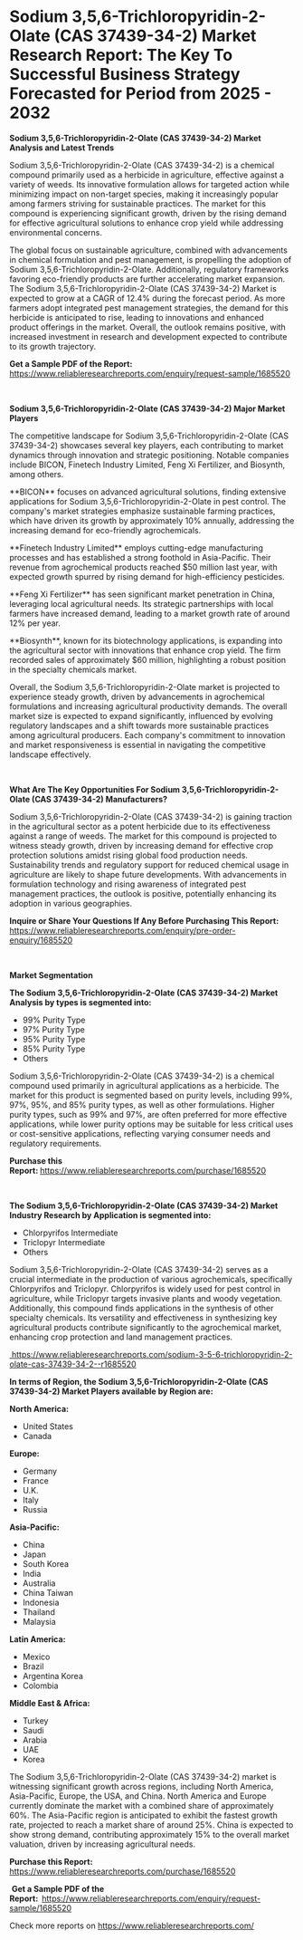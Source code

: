 <p><h1>Sodium 3,5,6-Trichloropyridin-2-Olate (CAS 37439-34-2) Market Research Report: The Key To Successful Business Strategy Forecasted for Period from 2025 - 2032</h1></p><p><strong>Sodium 3,5,6-Trichloropyridin-2-Olate (CAS 37439-34-2) Market Analysis and Latest Trends</strong></p>
<p><p>Sodium 3,5,6-Trichloropyridin-2-Olate (CAS 37439-34-2) is a chemical compound primarily used as a herbicide in agriculture, effective against a variety of weeds. Its innovative formulation allows for targeted action while minimizing impact on non-target species, making it increasingly popular among farmers striving for sustainable practices. The market for this compound is experiencing significant growth, driven by the rising demand for effective agricultural solutions to enhance crop yield while addressing environmental concerns.</p><p>The global focus on sustainable agriculture, combined with advancements in chemical formulation and pest management, is propelling the adoption of Sodium 3,5,6-Trichloropyridin-2-Olate. Additionally, regulatory frameworks favoring eco-friendly products are further accelerating market expansion. The Sodium 3,5,6-Trichloropyridin-2-Olate (CAS 37439-34-2) Market is expected to grow at a CAGR of 12.4% during the forecast period. As more farmers adopt integrated pest management strategies, the demand for this herbicide is anticipated to rise, leading to innovations and enhanced product offerings in the market. Overall, the outlook remains positive, with increased investment in research and development expected to contribute to its growth trajectory.</p></p>
<p><strong>Get a Sample PDF of the Report:&nbsp;</strong> <a href="https://www.reliableresearchreports.com/enquiry/request-sample/1685520?utm_campaign=3557&utm_medium=2&utm_source=Github&utm_content=ia&utm_term=24032025&utm_id=sodium-356-trichloropyridin-2-olate-cas-37439-34-2">https://www.reliableresearchreports.com/enquiry/request-sample/1685520</a></p>
<p>&nbsp;</p>
<p><strong>Sodium 3,5,6-Trichloropyridin-2-Olate (CAS 37439-34-2) Major Market Players</strong></p>
<p><p>The competitive landscape for Sodium 3,5,6-Trichloropyridin-2-Olate (CAS 37439-34-2) showcases several key players, each contributing to market dynamics through innovation and strategic positioning. Notable companies include BICON, Finetech Industry Limited, Feng Xi Fertilizer, and Biosynth, among others.</p><p>**BICON** focuses on advanced agricultural solutions, finding extensive applications for Sodium 3,5,6-Trichloropyridin-2-Olate in pest control. The company's market strategies emphasize sustainable farming practices, which have driven its growth by approximately 10% annually, addressing the increasing demand for eco-friendly agrochemicals.</p><p>**Finetech Industry Limited** employs cutting-edge manufacturing processes and has established a strong foothold in Asia-Pacific. Their revenue from agrochemical products reached $50 million last year, with expected growth spurred by rising demand for high-efficiency pesticides.</p><p>**Feng Xi Fertilizer** has seen significant market penetration in China, leveraging local agricultural needs. Its strategic partnerships with local farmers have increased demand, leading to a market growth rate of around 12% per year.</p><p>**Biosynth**, known for its biotechnology applications, is expanding into the agricultural sector with innovations that enhance crop yield. The firm recorded sales of approximately $60 million, highlighting a robust position in the specialty chemicals market.</p><p>Overall, the Sodium 3,5,6-Trichloropyridin-2-Olate market is projected to experience steady growth, driven by advancements in agrochemical formulations and increasing agricultural productivity demands. The overall market size is expected to expand significantly, influenced by evolving regulatory landscapes and a shift towards more sustainable practices among agricultural producers. Each company's commitment to innovation and market responsiveness is essential in navigating the competitive landscape effectively.</p></p>
<p>&nbsp;</p>
<p><strong>What Are The Key Opportunities For Sodium 3,5,6-Trichloropyridin-2-Olate (CAS 37439-34-2) Manufacturers?</strong></p>
<p><p>Sodium 3,5,6-Trichloropyridin-2-Olate (CAS 37439-34-2) is gaining traction in the agricultural sector as a potent herbicide due to its effectiveness against a range of weeds. The market for this compound is projected to witness steady growth, driven by increasing demand for effective crop protection solutions amidst rising global food production needs. Sustainability trends and regulatory support for reduced chemical usage in agriculture are likely to shape future developments. With advancements in formulation technology and rising awareness of integrated pest management practices, the outlook is positive, potentially enhancing its adoption in various geographies.</p></p>
<p><strong>Inquire or Share Your Questions If Any Before Purchasing This Report:</strong> <a href="https://www.reliableresearchreports.com/enquiry/pre-order-enquiry/1685520?utm_campaign=3557&utm_medium=2&utm_source=Github&utm_content=ia&utm_term=24032025&utm_id=sodium-356-trichloropyridin-2-olate-cas-37439-34-2">https://www.reliableresearchreports.com/enquiry/pre-order-enquiry/1685520</a></p>
<p>&nbsp;</p>
<p><strong>Market Segmentation</strong></p>
<p><strong>The Sodium 3,5,6-Trichloropyridin-2-Olate (CAS 37439-34-2) Market Analysis by types is segmented into:</strong></p>
<p><ul><li>99% Purity Type</li><li>97% Purity Type</li><li>95% Purity Type</li><li>85% Purity Type</li><li>Others</li></ul></p>
<p><p>Sodium 3,5,6-Trichloropyridin-2-Olate (CAS 37439-34-2) is a chemical compound used primarily in agricultural applications as a herbicide. The market for this product is segmented based on purity levels, including 99%, 97%, 95%, and 85% purity types, as well as other formulations. Higher purity types, such as 99% and 97%, are often preferred for more effective applications, while lower purity options may be suitable for less critical uses or cost-sensitive applications, reflecting varying consumer needs and regulatory requirements.</p></p>
<p><strong>Purchase this Report:&nbsp;</strong><a href="https://www.reliableresearchreports.com/purchase/1685520?utm_campaign=3557&utm_medium=2&utm_source=Github&utm_content=ia&utm_term=24032025&utm_id=sodium-356-trichloropyridin-2-olate-cas-37439-34-2">https://www.reliableresearchreports.com/purchase/1685520</a></p>
<p>&nbsp;</p>
<p><strong>The Sodium 3,5,6-Trichloropyridin-2-Olate (CAS 37439-34-2) Market Industry Research by Application is segmented into:</strong></p>
<p><ul><li>Chlorpyrifos Intermediate</li><li>Triclopyr Intermediate</li><li>Others</li></ul></p>
<p><p>Sodium 3,5,6-Trichloropyridin-2-Olate (CAS 37439-34-2) serves as a crucial intermediate in the production of various agrochemicals, specifically Chlorpyrifos and Triclopyr. Chlorpyrifos is widely used for pest control in agriculture, while Triclopyr targets invasive plants and woody vegetation. Additionally, this compound finds applications in the synthesis of other specialty chemicals. Its versatility and effectiveness in synthesizing key agricultural products contribute significantly to the agrochemical market, enhancing crop protection and land management practices.</p></p>
<p><a href="https://www.reliableresearchreports.com/sodium-3-5-6-trichloropyridin-2-olate-cas-37439-34-2--r1685520?utm_campaign=3557&utm_medium=2&utm_source=Github&utm_content=ia&utm_term=24032025&utm_id=sodium-356-trichloropyridin-2-olate-cas-37439-34-2">&nbsp;https://www.reliableresearchreports.com/sodium-3-5-6-trichloropyridin-2-olate-cas-37439-34-2--r1685520</a></p>
<p><strong>In terms of Region, the Sodium 3,5,6-Trichloropyridin-2-Olate (CAS 37439-34-2) Market Players available by Region are:</strong></p>
<p>
    <p> <strong> North America: </strong>
        <ul>
            <li>United States</li>
            <li>Canada</li>
        </ul>
        </p> 
    <p> <strong> Europe: </strong>
        <ul>
            <li>Germany</li>
            <li>France</li>
            <li>U.K.</li>
            <li>Italy</li>
            <li>Russia</li>
        </ul>
        </p> 
    <p> <strong> Asia-Pacific: </strong>
        <ul>
            <li>China</li>
            <li>Japan</li>
            <li>South Korea</li>
            <li>India</li>
            <li>Australia</li>
            <li>China Taiwan</li>
            <li>Indonesia</li>
            <li>Thailand</li>
            <li>Malaysia</li>
        </ul>
        </p> 
    <p> <strong> Latin America: </strong>
        <ul>
            <li>Mexico</li>
            <li>Brazil</li>
            <li>Argentina Korea</li>
            <li>Colombia</li>
        </ul>
        </p> 
    <p> <strong> Middle East & Africa: </strong>
        <ul>
            <li>Turkey</li>
            <li>Saudi</li>
            <li>Arabia</li>
            <li>UAE</li>
            <li>Korea</li>
        </ul>
    </p>
    </p>
<p><p>The Sodium 3,5,6-Trichloropyridin-2-Olate (CAS 37439-34-2) market is witnessing significant growth across regions, including North America, Asia-Pacific, Europe, the USA, and China. North America and Europe currently dominate the market with a combined share of approximately 60%. The Asia-Pacific region is anticipated to exhibit the fastest growth rate, projected to reach a market share of around 25%. China is expected to show strong demand, contributing approximately 15% to the overall market valuation, driven by increasing agricultural needs.</p></p>
<p><strong>Purchase this Report: </strong><a href="https://www.reliableresearchreports.com/purchase/1685520?utm_campaign=3557&utm_medium=2&utm_source=Github&utm_content=ia&utm_term=24032025&utm_id=sodium-356-trichloropyridin-2-olate-cas-37439-34-2">https://www.reliableresearchreports.com/purchase/1685520</a></p>
<p>&nbsp;<strong>Get a Sample PDF of the Report:&nbsp;&nbsp;</strong><a href="https://www.reliableresearchreports.com/enquiry/request-sample/1685520?utm_campaign=3557&utm_medium=2&utm_source=Github&utm_content=ia&utm_term=24032025&utm_id=sodium-356-trichloropyridin-2-olate-cas-37439-34-2">https://www.reliableresearchreports.com/enquiry/request-sample/1685520</a></p>
<p><strong></strong></p>
<p>Check more reports on <a href="https://www.reliableresearchreports.com/?utm_campaign=3557&utm_medium=2&utm_source=Github&utm_content=ia&utm_term=24032025&utm_id=sodium-356-trichloropyridin-2-olate-cas-37439-34-2">https://www.reliableresearchreports.com/</a></p>
